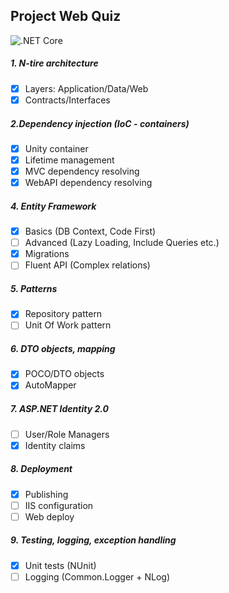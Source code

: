 ## Project Web Quiz 

![.NET Core](https://github.com/horoshev/webquiz/workflows/.NET%20Core/badge.svg)

##### 1. N-tire architecture
- [x] Layers: Application/Data/Web
- [x] Contracts/Interfaces

##### 2.Dependency injection (IoC - containers)
- [x] Unity container 
- [x] Lifetime management
- [x] MVC dependency resolving
- [x] WebAPI dependency resolving

##### 4. Entity Framework 
- [x] Basics (DB Context, Code First)
- [ ] Advanced (Lazy Loading, Include Queries etc.)
- [x] Migrations
- [ ] Fluent API (Complex relations)

##### 5. Patterns 
- [x] Repository pattern
- [ ] Unit Of Work pattern

##### 6. DTO objects, mapping 
- [x] POCO/DTO objects
- [x] AutoMapper

##### 7. ASP.NET Identity 2.0 
- [ ] User/Role Managers
- [x] Identity claims

##### 8. Deployment 
- [x] Publishing
- [ ] IIS configuration
- [ ] Web deploy

##### 9. Testing, logging, exception handling 
- [x] Unit tests (NUnit)
- [ ] Logging (Common.Logger + NLog)